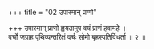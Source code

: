 +++
title = "02 उपास्मान् प्राणो"

+++
उपास्मान् प्राणो ह्वयतामुप वयं प्राणं हवामहे ।  
वर्चो जग्राह पृथिव्यन्तरिक्षं वर्चः सोमो बृहस्पतिर्विधर्ता ॥ २ ॥